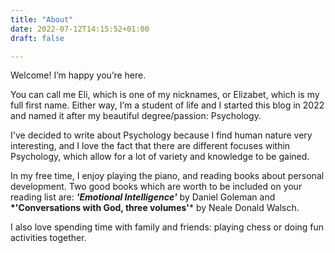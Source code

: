 ```yaml
---
title: "About"
date: 2022-07-12T14:15:52+01:00
draft: false

---
```


Welcome! 
I’m happy you’re here. 

You can call me Eli, which is one of my nicknames, or Elizabet, which is my full first name. Either way, I’m a student of life and I started this blog in 2022 and named it after my beautiful degree/passion: Psychology. 

I've decided to write about Psychology because I find human nature very interesting, and I love the fact that there are different focuses within Psychology, which allow for a lot of variety and knowledge to be gained.

In my free time, I enjoy playing the piano, and reading books about personal development. Two good books which are worth to be included on your reading list are: __*'Emotional Intelligence'*__ by Daniel Goleman and __*'Conversations with God, three volumes'__* by Neale Donald Walsch.

I also love spending time with family and friends: playing chess or doing fun activities together.


